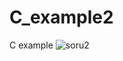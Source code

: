 # C_example2
C example
![soru2](https://user-images.githubusercontent.com/66470348/229291081-a34fca81-1c41-4671-8bd8-0a9cfe61311e.png)
